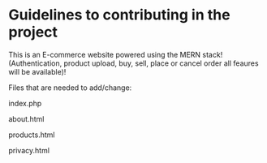 # Guidelines to contributing in the project
This is an E-commerce website powered using the MERN stack! (Authentication, product upload, buy, sell, place or cancel order all feaures will be available)!

Files that are needed to add/change:

index.php

about.html

products.html

privacy.html
